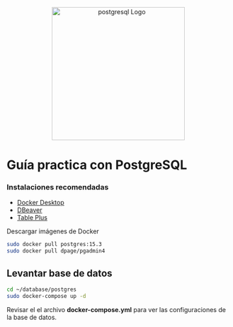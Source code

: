 <p align="center">
  <a href="https://www.postgresql.org/" target="blank"><img src="https://devtalles.com/images/postgresql.png" width="300" alt="postgresql Logo" /></a>
</p>

# Guía practica con PostgreSQL


### Instalaciones recomendadas


* [Docker Desktop](https://www.docker.com/get-started)
* [DBeaver](https://dbeaver.io/) 
* [Table Plus](https://tableplus.com/) 



Descargar imágenes de Docker

```sh
sudo docker pull postgres:15.3
sudo docker pull dpage/pgadmin4
```

## Levantar base de datos

```sh
cd ~/database/postgres
sudo docker-compose up -d         
```
Revisar el el archivo **docker-compose.yml** para ver las configuraciones de la base de datos.